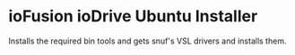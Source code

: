 # ioFusion ioDrive Ubuntu Installer

Installs the required bin tools and gets snuf's VSL drivers and installs them.


